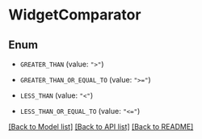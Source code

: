# WidgetComparator

## Enum

- `GREATER_THAN` (value: `">"`)

- `GREATER_THAN_OR_EQUAL_TO` (value: `">="`)

- `LESS_THAN` (value: `"<"`)

- `LESS_THAN_OR_EQUAL_TO` (value: `"<="`)

[[Back to Model list]](../README.md#documentation-for-models) [[Back to API list]](../README.md#documentation-for-api-endpoints) [[Back to README]](../README.md)

